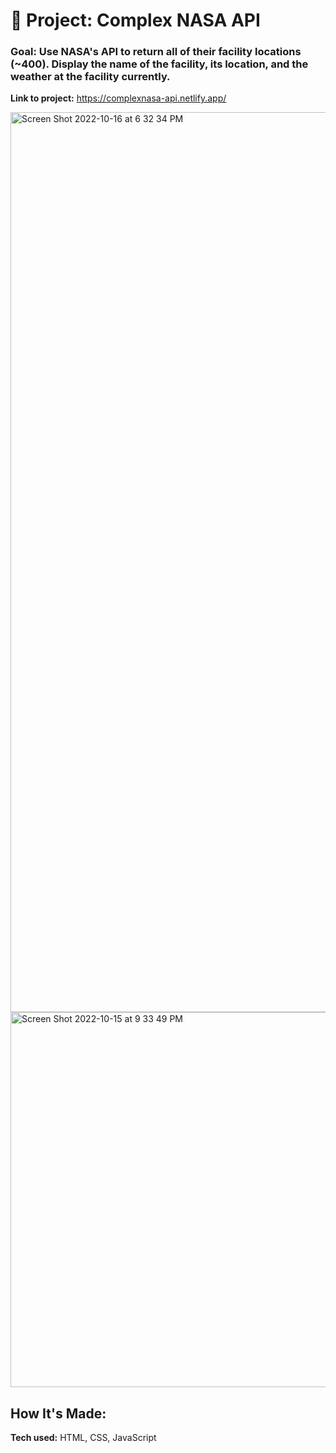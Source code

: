 # 🚀 Project: Complex NASA API

### Goal: Use NASA's API to return all of their facility locations (~400). Display the name of the facility, its location, and the weather at the facility currently. 

**Link to project:** https://complexnasa-api.netlify.app/

<img width="1440" alt="Screen Shot 2022-10-16 at 6 32 34 PM" src="https://user-images.githubusercontent.com/113194307/196061588-69fd55a8-cb0a-4d37-9cd5-9111b97b519b.png">


<img width="600" alt="Screen Shot 2022-10-15 at 9 33 49 PM" src="https://user-images.githubusercontent.com/113194307/196013735-70b0b8c7-23be-4a70-8533-59975811a7e4.png">

## How It's Made:

**Tech used:** HTML, CSS, JavaScript
